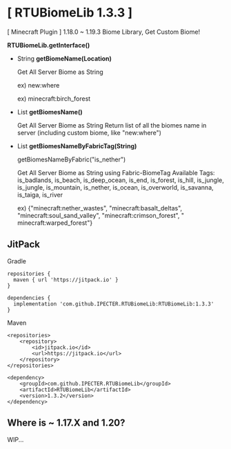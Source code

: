 # [ RTUBiomeLib 1.3.3 ]
[ Minecraft Plugin ] 1.18.0 ~ 1.19.3 Biome Library, Get Custom Biome!

**RTUBiomeLib.getInterface()**

- String **getBiomeName(Location)**

  Get All Server Biome as String

  ex) new:where

  ex) minecraft:birch_forest

- List<String> **getBiomesName()**
  
  Get All Server Biome as String
  Return list of all the biomes name in server (including custom biome, like "new:where")

- List<String> **getBiomesNameByFabricTag(String)**

  getBiomesNameByFabric("is_nether")

  Get All Server Biome as String using Fabric-BiomeTag Available Tags: is_badlands, is_beach, is_deep_ocean, is_end,
  is_forest, is_hill, is_jungle, is_jungle, is_mountain, is_nether, is_ocean, is_overworld, is_savanna, is_taiga,
  is_river

  ex) {"minecraft:nether_wastes", "minecraft:basalt_deltas", "minecraft:soul_sand_valley", "minecraft:crimson_forest", "
  minecraft:warped_forest"}

## JitPack

Gradle

```
repositories {
  maven { url 'https://jitpack.io' }
}

dependencies {
  implementation 'com.github.IPECTER.RTUBiomeLib:RTUBiomeLib:1.3.3'
}
```

Maven

```access transformers
<repositories>
    <repository>
        <id>jitpack.io</id>
        <url>https://jitpack.io</url>
    </repository>
</repositories>

<dependency>
    <groupId>com.github.IPECTER.RTUBiomeLib</groupId>
    <artifactId>RTUBiomeLib</artifactId>
    <version>1.3.2</version>
</dependency>
```

## Where is ~ 1.17.X and 1.20?
WIP...
